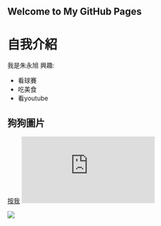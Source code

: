 
## Welcome to My GitHub Pages

# 自我介紹
我是朱永旭
興趣:
- 看球賽
- 吃美食
- 看youtube
## 狗狗圖片
[按我](.\text.html)
![](https://pgw.udn.com.tw/gw/photo.php?u=https://uc.udn.com.tw/photo/2020/05/28/realtime/7946248.jpg&x=0&y=0&sw=0&sh=0&sl=W&fw=800&exp=3600&w=930)

![](https://as.chdev.tw/web/article/b/0/4/b1814323-0790-4b70-a3b1-6cbc87d37d1f/A0951616.jpg)


